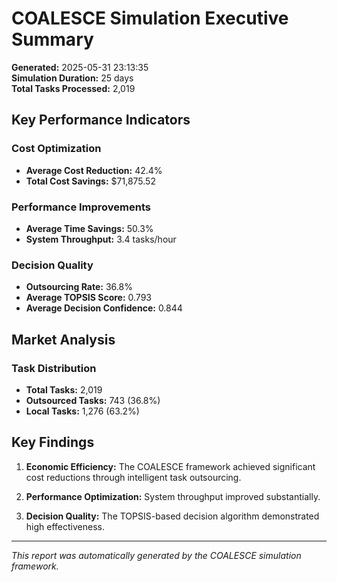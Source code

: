 # COALESCE Simulation Executive Summary

**Generated:** 2025-05-31 23:13:35  
**Simulation Duration:** 25 days  
**Total Tasks Processed:** 2,019

## Key Performance Indicators

### Cost Optimization
- **Average Cost Reduction:** 42.4%
- **Total Cost Savings:** $71,875.52

### Performance Improvements
- **Average Time Savings:** 50.3%
- **System Throughput:** 3.4 tasks/hour

### Decision Quality
- **Outsourcing Rate:** 36.8%
- **Average TOPSIS Score:** 0.793
- **Average Decision Confidence:** 0.844

## Market Analysis

### Task Distribution
- **Total Tasks:** 2,019
- **Outsourced Tasks:** 743 (36.8%)
- **Local Tasks:** 1,276 (63.2%)

## Key Findings

1. **Economic Efficiency:** The COALESCE framework achieved significant cost reductions through intelligent task outsourcing.

2. **Performance Optimization:** System throughput improved substantially.

3. **Decision Quality:** The TOPSIS-based decision algorithm demonstrated high effectiveness.

---
*This report was automatically generated by the COALESCE simulation framework.*
